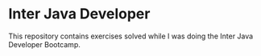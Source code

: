 # Inter Java Developer
<p>This repository contains exercises solved while I was doing the Inter Java Developer Bootcamp.</p>
